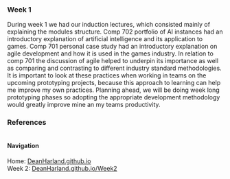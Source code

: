 ### Week 1
During week 1 we had our induction lectures, which consisted mainly of explaining the modules structure. 
Comp 702 portfolio of AI instances had an introductory explanation of artificial intelligence and its application to games. Comp 701 personal case study had an introductory explanation on agile development and how it is used in the games industry. 
In relation to comp 701 the discussion of agile helped to underpin its importance as well as comparing and contrasting to different industry standard methodologies. It is important to look at these practices when working in teams on the upcoming prototyping projects, because this approach to learning can help me improve my own practices. Planning ahead, we will be doing week long prototyping phases so adopting the appropriate development methodology would greatly improve mine an my teams productivity. 

### References
```

```

#### Navigation
Home: [DeanHarland.github.io](https://DeanHarland.github.io) <br />
Week 2: [DeanHarland.github.io/Week2](https://DeanHarland.github.io/Week2) <br />
